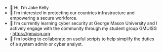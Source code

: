 - 👋 Hi, I’m Jake Kelly
- 👀 I’m interested in protecting our countries infrastructure and empowering a secure workforce.
- 🌱 I’m currently learning cyber security at George Mason University and I actively engage with the community through my student group GMUISG : https://gmuisg.org 
- 💞️ I’m looking to collaborate on useful scripts to help simplify the duties of a system admin or cyber analyst.

<!---
jake-k-38/jake-k-38 is a ✨ special ✨ repository because its `README.md` (this file) appears on your GitHub profile.
You can click the Preview link to take a look at your changes.
--->
